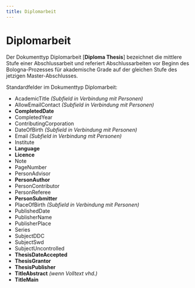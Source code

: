 ```yaml
---
title: Diplomarbeit
---
```


# Diplomarbeit

Der Dokumenttyp Diplomarbeit [**Diploma Thesis**] bezeichnet die mittlere Stufe einer
Abschlussarbeit und referiert Abschlussarbeiten vor Beginn des Bologna-Prozesses für akademische
Grade auf der gleichen Stufe des jetzigen Master-Abschlusses.

Standardfelder im Dokumenttyp Diplomarbeit:

* AcademicTitle *(Subfield in Verbindung mit Personen)*
* AllowEmailContact *(Subfield in Verbindung mit Personen)*
* **CompletedDate**
* CompletedYear
* ContributingCorporation
* DateOfBirth *(Subfield in Verbindung mit Personen)*
* Email *(Subfield in Verbindung mit Personen)*
* Institute
* **Language**
* **Licence**
* Note
* PageNumber
* PersonAdvisor
* **PersonAuthor**
* PersonContributor
* PersonReferee
* **PersonSubmitter**
* PlaceOfBirth *(Subfield in Verbindung mit Personen)*
* PublishedDate
* PublisherName
* PublisherPlace
* Series
* SubjectDDC
* SubjectSwd
* SubjectUncontrolled
* **ThesisDateAccepted**
* **ThesisGrantor**
* **ThesisPublisher**
* **TitleAbstract** *(wenn Volltext vhd.)*
* **TitleMain**
